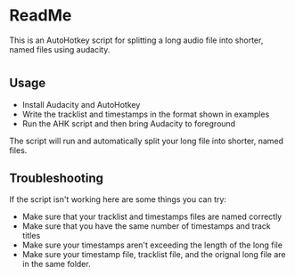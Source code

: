 <h1>ReadMe</h1>
<p>This is an AutoHotkey script for splitting a long audio file into shorter, named files using audacity.</p>
<h1></h1>
<h2>Usage</h2>
<p>

- Install Audacity and AutoHotkey
- Write the tracklist and timestamps in the format shown in examples
- Run the AHK script and then bring Audacity to foreground

The script will run and automatically split your long file into shorter, named files.
</p>
<h2>Troubleshooting</h2>
<p>
If the script isn't working here are some things you can try:

- Make sure that your tracklist and timestamps files are named correctly
- Make sure that you have the same number of timestamps and track titles
- Make sure your timestamps aren't exceeding the length of the long file
- Make sure your timestamp file, tracklist file, and the orignal long file are in the same folder.
</p>
